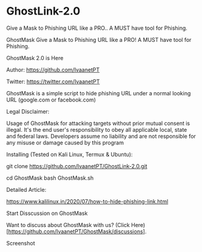 # GhostLink-2.0
Give a Mask to Phishing URL like a PRO.. A MUST have tool for Phishing.


GhostMask
Give a Mask to Phishing URL like a PRO! A MUST have tool for Phishing.

GhostMask 2.0 is Here

Author: https://github.com/IvaanetPT

Twitter: https://twitter.com/IvaanetPT

GhostMask is a simple script to hide phishing URL under a normal looking URL (google.com or facebook.com)

Legal Disclaimer:

Usage of GhostMask for attacking targets without prior mutual consent is illegal. It's the end user's responsibility to obey all applicable local, state and federal laws. Developers assume no liability and are not responsible for any misuse or damage caused by this program

Installing (Tested on Kali Linux, Termux & Ubuntu):

git clone https://github.com/IvaanetPT/GhostLink-2.0.git

cd GhostMask bash GhostMask.sh

Detailed Article:

https://www.kalilinux.in/2020/07/how-to-hide-phishing-link.html

Start Disscussion on GhostMask

Want to discuss about GhostMask with us? (Click Here)[https://github.com/IvaanetPT/GhostMask/discussions].

Screenshot
